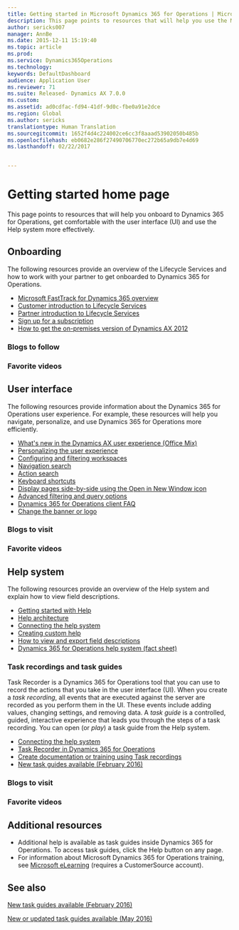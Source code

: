 ```yaml
---
title: Getting started in Microsoft Dynamics 365 for Operations | Microsoft Docs
description: This page points to resources that will help you use the Microsoft Dynamics 365 for Operations user interface (UI) and Help system more effectively.
author: sericks007
manager: AnnBe
ms.date: 2015-12-11 15:19:40
ms.topic: article
ms.prod: 
ms.service: Dynamics365Operations
ms.technology: 
keywords: DefaultDashboard
audience: Application User
ms.reviewer: 71
ms.suite: Released- Dynamics AX 7.0.0
ms.custom: 
ms.assetid: ad0cdfac-fd94-41df-9d0c-fbe0a91e2dce
ms.region: Global
ms.author: sericks
translationtype: Human Translation
ms.sourcegitcommit: 1652f4d4c224002ce6cc3f8aaad53902050b485b
ms.openlocfilehash: eb0682e286f27490706770ec272b65a9db7e4d69
ms.lasthandoff: 02/22/2017


---
```


# <a name="getting-started-home-page"></a>Getting started home page

This page points to resources that will help you onboard to Dynamics 365 for Operations, get comfortable with the user interface (UI) and use the Help system more effectively.

## <a name="onboarding"></a>Onboarding
The following resources provide an overview of the Lifecycle Services and how to work with your partner to get onboarded to Dynamics 365 for Operations.
-   [Microsoft FastTrack for Dynamics 365 overview](https://ax.help.dynamics.com/en/wiki/fasttrack-dynamics-365-overview/)
-   [Customer introduction to Lifecycle Services](http://ax.help.dynamics.com/en/wiki/how-lifecycle-services-for-microsoft-dynamics-ax-works-lcs/)
-   [Partner introduction to Lifecycle Services](http://ax.help.dynamics.com/en/wiki/getting-started-in-lifecycle-services-for-microsoft-dynamics-ax/)
-   [Sign up for a subscription](http://ax.help.dynamics.com/en/wiki/sign-up-for-a-microsoft-dynamics-rainier-preview-subscription/)
-   [How to get the on-premises version of Dynamics AX 2012](http://ax.help.dynamics.com/en/wiki/csp-download-customersource/)

### <a name="blogs-to-follow"></a>Blogs to follow

### <a name="favorite-videos"></a>Favorite videos

## <a name="user-interface"></a>User interface
The following resources provide information about the Dynamics 365 for Operations user experience. For example, these resources will help you navigate, personalize, and use Dynamics 365 for Operations more efficiently.

-   [What's new in the Dynamics AX user experience (Office Mix)](https://mix.office.com/watch/1ohsrrpsd02e1)
-   [Personalizing the user experience](https://docs.microsoft.com/en-us/dynamics365/operations/core/get-started/personalizing-the-user-experience)
-   [Configuring and filtering workspaces](https://docs.microsoft.com/en-us/dynamics365/operations/core/get-started/workspace-wide-settings)
-   [Navigation search](https://docs.microsoft.com/en-us/dynamics365/operations/core/get-started/navigation-search-feature)
-   [Action search](https://docs.microsoft.com/en-us/dynamics365/operations/core/get-started/action-search)
-   [Keyboard shortcuts](https://docs.microsoft.com/en-us/dynamics365/operations/core/get-started/shortcut-keys)
-   [Display pages side-by-side using the Open in New Window icon](https://docs.microsoft.com/en-us/dynamics365/operations/core/get-started/open-in-new-window-feature)
-   [Advanced filtering and query options](https://docs.microsoft.com/en-us/dynamics365/operations/core/get-started/advanced-filtering-and-query-options)
-   [Dynamics 365 for Operations client FAQ](https://docs.microsoft.com/en-us/dynamics365/operations/core/get-started/client-qa)
-   [Change the banner or logo](http://ax.help.dynamics.com/en/wiki/change-the-banner-or-logo/)

### <a name="blogs-to-visit"></a>Blogs to visit

### <a name="favorite-videos"></a>Favorite videos

## <a name="help-system"></a>Help system
The following resources provide an overview of the Help system and explain how to view field descriptions.

-   [Getting started with Help](https://docs.microsoft.com/en-us/dynamics365/operations/dev-itpro/system-administration/help-get-started)
-   [Help architecture](https://docs.microsoft.com/en-us/dynamics365/operations/dev-itpro/get-started/working-with-help#help-architecture)
-   [Connecting the help system](https://docs.microsoft.com/en-us/dynamics365/operations/dev-itpro/get-started/working-with-help#connecting-the-help-system)
-   [Creating custom help](https://docs.microsoft.com/en-us/dynamics365/operations/dev-itpro/get-started/working-with-help#creating-custom-help)
-   [How to view and export field descriptions](https://docs.microsoft.com/en-us/dynamics365/operations/core/get-started/how-to-view-and-export-field-descriptions)
-   [Dynamics 365 for Operations help system (fact sheet)](https://mbs.microsoft.com/customersource/Global/AX/learning/fact-sheets/msdaxhelpsystemfactsheet)

### <a name="task-recordings-and-task-guides"></a>Task recordings and task guides

Task Recorder is a Dynamics 365 for Operations tool that you can use to record the actions that you take in the user interface (UI). When you create a *task recording*, all events that are executed against the server are recorded as you perform them in the UI. These events include adding values, changing settings, and removing data. A *task guide* is a controlled, guided, interactive experience that leads you through the steps of a task recording. You can open (or *play*) a task guide from the Help system.

-   [Connecting the help system](https://docs.microsoft.com/en-us/dynamics365/operations/dev-itpro/get-started/working-with-help#connecting-the-help-system)
-   [Task Recorder in Dynamics 365 for Operations](https://docs.microsoft.com/en-us/dynamics365/operations/dev-itpro/user-interface/task-recorder-in-ax7)
-   [Create documentation or training using Task recordings](https://docs.microsoft.com/en-us/dynamics365/operations/dev-itpro/user-interface/task-recorder)
-   [New task guides available (February 2016)](https://docs.microsoft.com/en-us/dynamics365/operations/core/get-started/new-task-guides-available-on-february-2016)

### <a name="blogs-to-visit"></a>Blogs to visit

### <a name="favorite-videos"></a>Favorite videos

## <a name="additional-resources"></a>Additional resources
-   Additional help is available as task guides inside Dynamics 365 for Operations. To access task guides, click the Help button on any page.
-   For information about Microsoft Dynamics 365 for Operations training, see [Microsoft eLearning](https://mbspartner.microsoft.com/AX/LearningPlans) (requires a CustomerSource account).


<a name="see-also"></a>See also
--------

[New task guides available (February 2016)](https://docs.microsoft.com/en-us/dynamics365/operations/core/get-started/new-task-guides-available-on-february-2016)

[New or updated task guides available (May 2016)](https://docs.microsoft.com/en-us/dynamics365/operations/core/get-started/new-or-updated-task-guides-available-may-2016)

